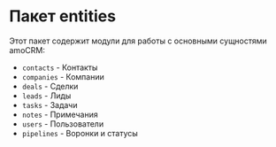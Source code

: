# Пакет entities

Этот пакет содержит модули для работы с основными сущностями amoCRM:

- `contacts` - Контакты
- `companies` - Компании
- `deals` - Сделки
- `leads` - Лиды
- `tasks` - Задачи
- `notes` - Примечания
- `users` - Пользователи
- `pipelines` - Воронки и статусы